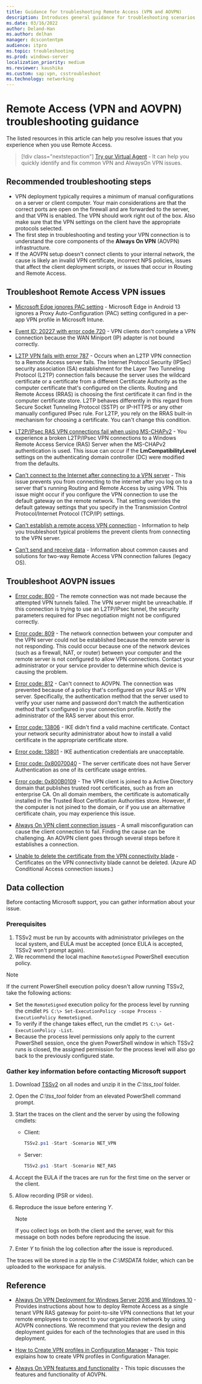 ```yaml
---
title: Guidance for troubleshooting Remote Access (VPN and AOVPN)
description: Introduces general guidance for troubleshooting scenarios related to Remote Access (VPN and AOVPN).
ms.date: 03/16/2022
author: Deland-Han
ms.author: delhan
manager: dcscontentpm
audience: itpro
ms.topic: troubleshooting
ms.prod: windows-server
localization_priority: medium
ms.reviewer: kaushika
ms.custom: sap:vpn, csstroubleshoot
ms.technology: networking
---
```

# Remote Access (VPN and AOVPN) troubleshooting guidance

The listed resources in this article can help you resolve issues that you experience when you use Remote Access.

> [!div class="nextstepaction"]
> <a href="https://vsa.services.microsoft.com/v1.0/?partnerId=7d74cf73-5217-4008-833f-87a1a278f2cb&flowId=DMC&initialQuery=31806376" target='_blank'>Try our Virtual Agent</a> - It can help you quickly identify and fix common VPN and AlwaysOn VPN issues.

## Recommended troubleshooting steps

- VPN deployment typically requires a minimum of manual configurations on a server or client computer. Your main considerations are that the correct ports are open on the firewall and are forwarded to the server, and that VPN is enabled. The VPN should work right out of the box. Also make sure that the VPN settings on the client have the appropriate protocols selected.
- The first step in troubleshooting and testing your VPN connection is to understand the core components of the **Always On VPN** (AOVPN) infrastructure.
- If the AOVPN setup doesn't connect clients to your internal network, the cause is likely an invalid VPN certificate, incorrect NPS policies, issues that affect the client deployment scripts, or issues that occur in Routing and Remote Access.

## Troubleshoot Remote Access VPN issues

- [Microsoft Edge ignores PAC setting](../../mem/intune/device-enrollment/edge-ignore-pac-android-vpn-profile.md) - Microsoft Edge in Android 13 ignores a Proxy Auto-Configuration (PAC) setting configured in a per-app VPN profile in Microsoft Intune.

- [Event ID: 20227 with error code 720](troubleshoot-error-720-when-establishing-a-vpn-connection.md) - VPN clients don't complete a VPN connection because the WAN Miniport (IP) adapter is not bound correctly.

- [L2TP VPN fails with error 787](l2tp-vpn-fails-with-error-787.md) - Occurs when an L2TP VPN connection to a Remote Access server fails. The Internet Protocol Security (IPSec) security association (SA) establishment for the Layer Two Tunneling Protocol (L2TP) connection fails because the server uses the wildcard certificate or a certificate from a different Certificate Authority as the computer certificate that's configured on the clients. Routing and Remote Access (RRAS) is choosing the first certificate it can find in the computer certificate store. L2TP behaves differently in this regard from Secure Socket Tunneling Protocol (SSTP) or IP-HTTPS or any other manually configured IPsec rule. For L2TP, you rely on the RRAS built-in mechanism for choosing a certificate. You can't change this condition.
  
- [LT2P/IPsec RAS VPN connections fail when using MS-CHAPv2](rras-vpn-connections-fail-ms-chapv2-authentication.md) - You experience a broken L2TP/IPsec VPN connections to a Windows Remote Access Service (RAS) Server when the MS-CHAPv2 authentication is used. This issue can occur if the **LmCompatibilityLevel** settings on the authenticating domain controller (DC) were modified from the defaults.

- [Can't connect to the Internet after connecting to a VPN server](cannot-connect-to-internet-vpn-server.md) - This issue prevents you from connecting to the internet after you log on to a server that's running Routing and Remote Access by using VPN. This issue might occur if you configure the VPN connection to use the default gateway on the remote network. That setting overrides the default gateway settings that you specify in the Transmission Control Protocol/Internet Protocol (TCP/IP) settings.

- [Can't establish a remote access VPN connection](install-configure-virtual-private-network-server.md#cant-establish-a-remote-access-vpn-connection) - Information to help you troubleshoot typical problems the prevent clients from connecting to the VPN server.

- [Can't send and receive data](install-configure-virtual-private-network-server.md#cant-send-and-receive-data) - Information about common causes and solutions for two-way Remote Access VPN connection failures (legacy OS).

## Troubleshoot AOVPN issues

- [Error code: 800](/windows-server/remote/remote-access/vpn/always-on-vpn/deploy/always-on-vpn-deploy-troubleshooting#error-code-800) - The remote connection was not made because the attempted VPN tunnels failed. The VPN server might be unreachable. If this connection is trying to use an L2TP/IPsec tunnel, the security parameters required for IPsec negotiation might not be configured correctly.

- [Error code: 809](/windows-server/remote/remote-access/vpn/always-on-vpn/deploy/always-on-vpn-deploy-troubleshooting#error-code-809) - The network connection between your computer and the VPN server could not be established because the remote server is not responding. This could occur because one of the network devices (such as a firewall, NAT, or router) between your computer and the remote server is not configured to allow VPN connections. Contact your administrator or your service provider to determine which device is causing the problem.

- [Error code: 812](/windows-server/remote/remote-access/vpn/always-on-vpn/deploy/always-on-vpn-deploy-troubleshooting#error-code-812) - Can't connect to AOVPN. The connection was prevented because of a policy that's configured on your RAS or VPN server. Specifically, the authentication method that the server used to verify your user name and password don't match the authentication method that's configured in your connection profile. Notify the administrator of the RAS server about this error.

- [Error code: 13806](/windows-server/remote/remote-access/vpn/always-on-vpn/deploy/always-on-vpn-deploy-troubleshooting#error-code-13806) - IKE didn't find a valid machine certificate. Contact your network security administrator about how to install a valid certificate in the appropriate certificate store.

- [Error code: 13801](/windows-server/remote/remote-access/vpn/always-on-vpn/deploy/always-on-vpn-deploy-troubleshooting#error-code-13801) - IKE authentication credentials are unacceptable.

- [Error code: 0x80070040](/windows-server/remote/remote-access/vpn/always-on-vpn/deploy/always-on-vpn-deploy-troubleshooting#error-code-0x80070040) - The server certificate does not have Server Authentication as one of its certificate usage entries.

- [Error code: 0x800B0109](/windows-server/remote/remote-access/vpn/always-on-vpn/deploy/always-on-vpn-deploy-troubleshooting#error-code-0x800B0109) - The VPN client is joined to a Active Directory domain that publishes trusted root certificates, such as from an enterprise CA. On all domain members, the certificate is automatically installed in the Trusted Root Certification Authorities store. However, if the computer is not joined to the domain, or if you use an alternative certificate chain, you may experience this issue.

- [Always On VPN client connection issues](/windows-server/remote/remote-access/vpn/always-on-vpn/deploy/always-on-vpn-deploy-troubleshooting#always-on-vpn-client-connection-issues) - A small misconfiguration can cause the client connection to fail. Finding the cause can be challenging. An AOVPN client goes through several steps before it establishes a connection.

- [Unable to delete the certificate from the VPN connectivity blade](/windows-server/remote/remote-access/vpn/always-on-vpn/deploy/always-on-vpn-deploy-troubleshooting#unable-to-delete-the-certificate-from-the-vpn-connectivity-blade) - Certificates on the VPN connectivity blade cannot be deleted. (Azure AD Conditional Access connection issues.)

## Data collection

Before contacting Microsoft support, you can gather information about your issue.

### Prerequisites

1. TSSv2 must be run by accounts with administrator privileges on the local system, and EULA must be accepted (once EULA is accepted, TSSv2 won't prompt again).
2. We recommend the local machine `RemoteSigned` PowerShell execution policy.

> [!NOTE]
> If the current PowerShell execution policy doesn't allow running TSSv2, take the following actions:
>
> - Set the `RemoteSigned` execution policy for the process level by running the cmdlet `PS C:\> Set-ExecutionPolicy -scope Process -ExecutionPolicy RemoteSigned`.
> - To verify if the change takes effect, run the cmdlet `PS C:\> Get-ExecutionPolicy -List`.
> - Because the process level permissions only apply to the current PowerShell session, once the given PowerShell window in which TSSv2 runs is closed, the assigned permission for the process level will also go back to the previously configured state.

### Gather key information before contacting Microsoft support

1. Download [TSSv2](https://aka.ms/getTSSv2) on all nodes and unzip it in the *C:\\tss_tool* folder.
2. Open the *C:\\tss_tool* folder from an elevated PowerShell command prompt.
3. Start the traces on the client and the server by using the following cmdlets:

    - Client:  

        ```powershell
        TSSv2.ps1 -Start -Scenario NET_VPN
        ```

    - Server:  

        ```powershell
        TSSv2.ps1 -Start -Scenario NET_RAS
        ```

4. Accept the EULA if the traces are run for the first time on the server or the client.
5. Allow recording (PSR or video).
6. Reproduce the issue before entering *Y*.

     > [!NOTE]
     > If you collect logs on both the client and the server, wait for this message on both nodes before reproducing the issue.

7. Enter *Y* to finish the log collection after the issue is reproduced.

The traces will be stored in a zip file in the *C:\\MSDATA* folder, which can be uploaded to the workspace for analysis.

## Reference

- [Always On VPN Deployment for Windows Server 2016 and Windows 10](/windows-server/remote/remote-access/vpn/always-on-vpn/deploy/always-on-vpn-deploy) - Provides instructions about how to deploy Remote Access as a single tenant VPN RAS gateway for point-to-site VPN connections that let your remote employees to connect to your organization network by using AOVPN connections. We recommend that you review the design and deployment guides for each of the technologies that are used in this deployment.

- [How to Create VPN profiles in Configuration Manager](/mem/configmgr/protect/deploy-use/create-vpn-profiles) - This topic explains how to create VPN profiles in Configuration Manager.

- [Always On VPN features and functionality](/windows-server/remote/remote-access/vpn/vpn-map-da) - This topic discusses the features and functionality of AOVPN.

